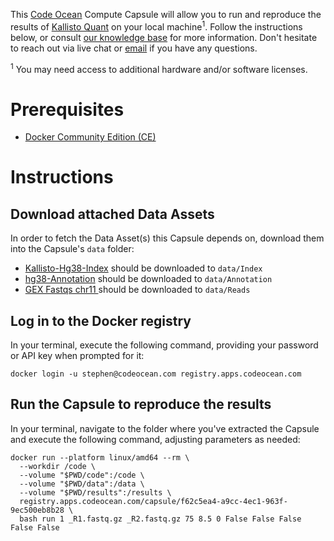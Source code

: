 This [Code Ocean](https://codeocean.com) Compute Capsule will allow you to run and reproduce the results of [Kallisto Quant](https://apps.codeocean.com/capsule/0250260/tree) on your local machine<sup>1</sup>. Follow the instructions below, or consult [our knowledge base](https://help.codeocean.com/user-manual/sharing-and-finding-published-capsules/exporting-capsules-and-reproducing-results-on-your-local-machine) for more information. Don't hesitate to reach out via live chat or [email](mailto:support@codeocean.com) if you have any questions.

<sup>1</sup> You may need access to additional hardware and/or software licenses.

# Prerequisites

- [Docker Community Edition (CE)](https://www.docker.com/community-edition)

# Instructions

## Download attached Data Assets

In order to fetch the Data Asset(s) this Capsule depends on, download them into the Capsule's `data` folder:
* [Kallisto-Hg38-Index](https://apps.codeocean.com/data-assets/6cdccd28-6d95-4108-b353-62d059e03c23) should be downloaded to `data/Index`
* [hg38-Annotation](https://apps.codeocean.com/data-assets/a1195f33-ea55-4c17-bf48-346d9c67dcc3) should be downloaded to `data/Annotation`
* [GEX Fastqs chr11 ](https://apps.codeocean.com/data-assets/0ea0835b-635f-4547-b2a5-aeeea2f9efb6) should be downloaded to `data/Reads`

## Log in to the Docker registry

In your terminal, execute the following command, providing your password or API key when prompted for it:
```shell
docker login -u stephen@codeocean.com registry.apps.codeocean.com
```

## Run the Capsule to reproduce the results

In your terminal, navigate to the folder where you've extracted the Capsule and execute the following command, adjusting parameters as needed:
```shell
docker run --platform linux/amd64 --rm \
  --workdir /code \
  --volume "$PWD/code":/code \
  --volume "$PWD/data":/data \
  --volume "$PWD/results":/results \
  registry.apps.codeocean.com/capsule/f62c5ea4-a9cc-4ec1-963f-9ec500eb8b28 \
  bash run 1 _R1.fastq.gz _R2.fastq.gz 75 8.5 0 False False False False False
```
